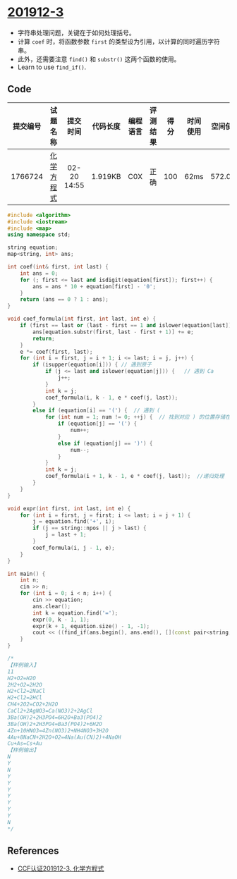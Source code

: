 # [201912-3](http://118.190.20.162/view.page?gpid=T98)

- 字符串处理问题，关键在于如何处理括号。
- 计算 `coef` 时，将函数参数 `first` 的类型设为引用，以计算的同时遍历字符串。
- 此外，还需要注意 `find()` 和 `substr()` 这两个函数的使用。
- Learn to use `find_if()`. 

## Code

| 提交编号 |                        试题名称                        |  提交时间   | 代码长度 | 编程语言 | 评测结果 | 得分 | 时间使用 | 空间使用 |
| :------: | :----------------------------------------------------: | :---------: | :------: | :------: | :------: | :--: | :------: | :------: |
| 1766724  | [化学方程式](http://118.190.20.162/view.page?gpid=T98) | 02-20 14:55 | 1.919KB  |   C0X    |   正确   | 100  |   62ms   | 572.0KB  |

```c++
#include <algorithm>
#include <iostream>
#include <map>
using namespace std;

string equation;
map<string, int> ans;

int coef(int& first, int last) {
	int ans = 0;
	for (; first <= last and isdigit(equation[first]); first++) {
		ans = ans * 10 + equation[first] - '0';
	}
	return (ans == 0 ? 1 : ans);
}

void coef_formula(int first, int last, int e) {
	if (first == last or (last - first == 1 and islower(equation[last]))) {	// 化学式是单个原子
		ans[equation.substr(first, last - first + 1)] += e;
		return;
	}
	e *= coef(first, last);
	for (int i = first, j = i + 1; i <= last; i = j, j++) {
		if (isupper(equation[i])) {	// 遇到原子
			if (j <= last and islower(equation[j])) {	// 遇到 Ca
				j++;
			}
			int k = j;
			coef_formula(i, k - 1, e * coef(j, last));
		}
		else if (equation[i] == '(') {	// 遇到 (
			for (int num = 1; num != 0; ++j) {  // 找到对应 ) 的位置存储在 j 中
				if (equation[j] == '(') {
					num++;
				}
				else if (equation[j] == ')') {
					num--;
				}
			}
			int k = j;
			coef_formula(i + 1, k - 1, e * coef(j, last));  //递归处理
		}
	}
}

void expr(int first, int last, int e) {
	for (int i = first, j = first; i <= last; i = j + 1) {
		j = equation.find('+', i);
		if (j == string::npos || j > last) {
			j = last + 1;
		}
		coef_formula(i, j - 1, e);
	}
}

int main() {
	int n;
	cin >> n;
	for (int i = 0; i < n; i++) {
		cin >> equation;
		ans.clear();
		int k = equation.find('=');
		expr(0, k - 1, 1);
		expr(k + 1, equation.size() - 1, -1);
		cout << ((find_if(ans.begin(), ans.end(), [](const pair<string, int>& p) { return p.second != 0; }) == ans.end()) ? "Y" : "N") << endl;
	}
}

/*
【样例输入】
11
H2+O2=H2O
2H2+O2=2H2O
H2+Cl2=2NaCl
H2+Cl2=2HCl
CH4+2O2=CO2+2H2O
CaCl2+2AgNO3=Ca(NO3)2+2AgCl
3Ba(OH)2+2H3PO4=6H2O+Ba3(PO4)2
3Ba(OH)2+2H3PO4=Ba3(PO4)2+6H2O
4Zn+10HNO3=4Zn(NO3)2+NH4NO3+3H2O
4Au+8NaCN+2H2O+O2=4Na(Au(CN)2)+4NaOH
Cu+As=Cs+Au
【样例输出】
N
Y
N
Y
Y
Y
Y
Y
Y
Y
N
*/

```

## References

- [CCF认证201912-3. 化学方程式](https://blog.csdn.net/richenyunqi/article/details/104147851)

